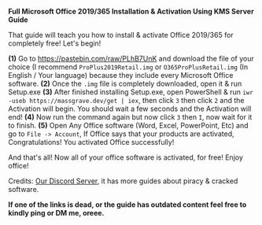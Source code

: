 **Full Microsoft Office 2019/365 Installation & Activation Using KMS Server Guide**

That guide will teach you how to install & activate Office 2019/365 for completely free! Let's begin!

**(1)** Go to <https://pastebin.com/raw/PLhB7UnK> and download the file of your choice (I recommend `ProPlus2019Retail.img` or `O365ProPlusRetail.img` (In English / Your language) because they include every Microsoft Office software.
**(2)** Once the `.img` file is completely downloaded, open it & run Setup.exe
**(3)** After finished installing Setup.exe, open PowerShell & run `iwr -useb https://massgrave.dev/get | iex`, then click `3` then click `2` and the Activation will begin. You should wait a few seconds and the Activation will end!
**(4)** Now run the command again but now click `3` then `I`, now wait for it to finish.
**(5)** Open Any Office software (Word, Excel, PowerPoint, Etc) and go to `File -> Account`, If Office says that your products are activated, Congratulations! You activated Office successfully!

And that's all! Now all of your office software is activated, for free! Enjoy office!

Credits: [Our Discord Server](https://discord.gg/enMG8bXUbn), it has more guides about piracy & cracked software.

**If one of the links is dead, or the guide has outdated content feel free to kindly ping or DM me, oreee.**
